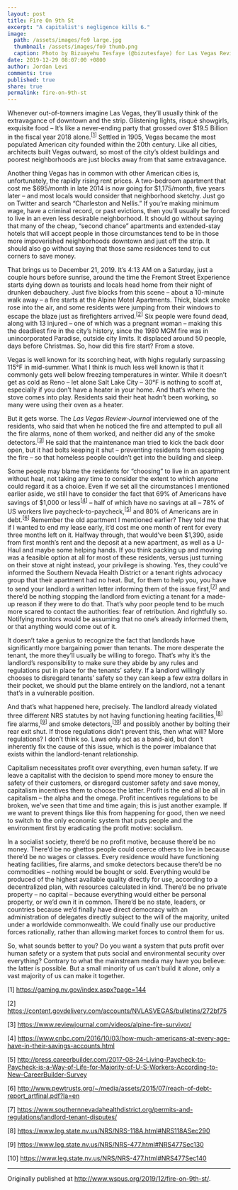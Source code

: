 ```yaml
---
layout: post
title: Fire On 9th St
excerpt: "A capitalist's negligence kills 6."
image: 
  path: /assets/images/fo9 large.jpg
  thumbnail: /assets/images/fo9 thumb.png
  caption: Photo by Bizuayehu Tesfaye (@bizutesfaye) for Las Vegas Review-Journal
date: 2019-12-29 08:07:00 +0800
author: Jordan Levi
comments: true
published: true
share: true
permalink: fire-on-9th-st
---
```


<meta name="twitter:card" content="summary_large_image">
<meta name="twitter:creator" content="@SwamiNetero">
<meta name="twitter:title" content="Fire On 9th St">
<meta name="twitter:description" content="A capitalist's negligence kills 6.">
<meta name="twitter:image" content="/assets/images/fo9 large.jpg">

Whenever out-of-towners imagine Las Vegas, they’ll usually think of the extravagance of downtown and the strip. Glistening lights, risqué showgirls, exquisite food – It’s like a never-ending party that grossed over $19.5 Billion in the fiscal year 2018 alone.<sup>[[1](https://gaming.nv.gov/index.aspx?page=144)]</sup> Settled in 1905, Vegas became the most populated American city founded within the 20th century. Like all cities, architects built Vegas outward, so most of the city’s oldest buildings and poorest neighborhoods are just blocks away from that same extravagance.

Another thing Vegas has in common with other American cities is, unfortunately, the rapidly rising rent prices. A two-bedroom apartment that cost me $695/month in late 2014 is now going for $1,175/month, five years later – and most locals would consider that neighborhood sketchy. Just go on Twitter and search “Charleston and Nellis.” If you’re making minimum wage, have a criminal record, or past evictions, then you’ll usually be forced to live in an even less desirable neighborhood. It should go without saying that many of the cheap, “second chance” apartments and extended-stay hotels that will accept people in those circumstances tend to be in those more impoverished neighborhoods downtown and just off the strip. It should also go without saying that those same residences tend to cut corners to save money.

That brings us to December 21, 2019. It’s 4:13 AM on a Saturday, just a couple hours before sunrise, around the time the Fremont Street Experience starts dying down as tourists and locals head home from their night of drunken debauchery. Just five blocks from this scene – about a 10-minute walk away – a fire starts at the Alpine Motel Apartments. Thick, black smoke rose into the air, and some residents were jumping from their windows to escape the blaze just as firefighters arrived.<sup>[[2](https://content.govdelivery.com/accounts/NVLASVEGAS/bulletins/272bf75)]</sup> Six people were found dead, along with 13 injured – one of which was a pregnant woman – making this the deadliest fire in the city’s history, since the 1980 MGM fire was in unincorporated Paradise, outside city limits. It displaced around 50 people, days before Christmas. So, how did this fire start? From a stove.

Vegas is well known for its scorching heat, with highs regularly surpassing 115°F in mid-summer. What I think is much less well known is that it commonly gets well below freezing temperatures in winter. While it doesn’t get as cold as Reno – let alone Salt Lake City – 30°F is nothing to scoff at, especially if you don’t have a heater in your home. And that’s where the stove comes into play. Residents said their heat hadn’t been working, so many were using their oven as a heater.

But it gets worse. The <i>Las Vegas Review-Journal</i> interviewed one of the residents, who said that when he noticed the fire and attempted to pull all the fire alarms, none of them worked, and neither did any of the smoke detectors.<sup>[[3](https://www.reviewjournal.com/videos/alpine-fire-survivor/)]</sup> He said that the maintenance man tried to kick the back door open, but it had bolts keeping it shut – preventing residents from escaping the fire – so that homeless people couldn’t get into the building and sleep.

Some people may blame the residents for “choosing” to live in an apartment without heat, not taking any time to consider the extent to which anyone could regard it as a choice. Even if we set all the circumstances I mentioned earlier aside, we still have to consider the fact that 69% of Americans have savings of $1,000 or less<sup>[[4](https://www.cnbc.com/2016/10/03/how-much-americans-at-every-age-have-in-their-savings-accounts.html)]</sup> – half of which have no savings at all – 78% of US workers live paycheck-to-paycheck,<sup>[[5](http://press.careerbuilder.com/2017-08-24-Living-Paycheck-to-Paycheck-is-a-Way-of-Life-for-Majority-of-U-S-Workers-According-to-New-CareerBuilder-Survey)]</sup> and 80% of Americans are in debt.<sup>[[6](http://www.pewtrusts.org/~/media/assets/2015/07/reach-of-debt-report_artfinal.pdf?la=en)]</sup> Remember the old apartment I mentioned earlier? They told me that if I wanted to end my lease early, it’d cost me one month of rent for every three months left on it. Halfway through, that would’ve been $1,390, aside from first month’s rent and the deposit at a new apartment, as well as a U-Haul and maybe some helping hands. If you think packing up and moving was a feasible option at all for most of these residents, versus just turning on their stove at night instead, your privilege is showing. Yes, they could’ve informed the Southern Nevada Health District or a tenant rights advocacy group that their apartment had no heat. But, for them to help you, you have to send your landlord a written letter informing them of the issue first,<sup>[[7](https://www.southernnevadahealthdistrict.org/permits-and-regulations/landlord-tenant-disputes/)]</sup> and there’d be nothing stopping the landlord from evicting a tenant for a made-up reason if they were to do that. That’s why poor people tend to be much more scared to contact the authorities: fear of retribution. And rightfully so. Notifying monitors would be assuming that no one’s already informed them, or that anything would come out of it.

It doesn’t take a genius to recognize the fact that landlords have significantly more bargaining power than tenants. The more desperate the tenant, the more they’ll usually be willing to forego. That’s why it’s the landlord’s responsibility to make sure they abide by any rules and regulations put in place for the tenants’ safety. If a landlord willingly chooses to disregard tenants’ safety so they can keep a few extra dollars in their pocket, we should put the blame entirely on the landlord, not a tenant that’s in a vulnerable position.

And that’s what happened here, precisely. The landlord already violated three different NRS statutes by not having functioning heating facilities,<sup>[[8](https://www.leg.state.nv.us/NRS/NRS-118A.html#NRS118ASec290)]</sup> fire alarms,<sup>[[9](https://www.leg.state.nv.us/NRS/NRS-477.html#NRS477Sec130)]</sup> and smoke detectors,<sup>[[10](https://www.leg.state.nv.us/NRS/NRS-477.html#NRS477Sec140)]</sup> and possibly another by bolting their rear exit shut. If those regulations didn’t prevent this, then what will? More regulations? I don’t think so. Laws only act as a band-aid, but don’t inherently fix the cause of this issue, which is the power imbalance that exists within the landlord-tenant relationship.

Capitalism necessitates profit over everything, even human safety. If we leave a capitalist with the decision to spend more money to ensure the safety of their customers, or disregard customer safety and save money, capitalism incentives them to choose the latter. Profit is the end all be all in capitalism – the alpha and the omega. Profit incentives regulations to be broken, we’ve seen that time and time again; this is just another example. If we want to prevent things like this from happening for good, then we need to switch to the only economic system that puts people and the environment first by eradicating the profit motive: socialism.

In a socialist society, there’d be no profit motive, because there’d be no money. There’d be no ghettos people could coerce others to live in because there’d be no wages or classes. Every residence would have functioning heating facilities, fire alarms, and smoke detectors because there’d be no commodities – nothing would be bought or sold. Everything would be produced of the highest available quality directly for use, according to a decentralized plan, with resources calculated in kind. There’d be no private property – no capital – because everything would either be personal property, or we’d own it in common. There’d be no state, leaders, or countries because we’d finally have direct democracy with an administration of delegates directly subject to the will of the majority, united under a worldwide commonwealth. We could finally use our productive forces rationally, rather than allowing market forces to control them for us.

So, what sounds better to you? Do you want a system that puts profit over human safety or a system that puts social and environmental security over everything? Contrary to what the mainstream media may have you believe: the latter is possible. But a small minority of us can’t build it alone, only a vast majority of us can make it together.

[1] <a href="url">https://gaming.nv.gov/index.aspx?page=144</a>

[2] <a href="url">https://content.govdelivery.com/accounts/NVLASVEGAS/bulletins/272bf75</a>

[3] <a href="url">https://www.reviewjournal.com/videos/alpine-fire-survivor/</a>

[4] <a href="url">https://www.cnbc.com/2016/10/03/how-much-americans-at-every-age-have-in-their-savings-accounts.html</a>

[5] <a href="url">http://press.careerbuilder.com/2017-08-24-Living-Paycheck-to-Paycheck-is-a-Way-of-Life-for-Majority-of-U-S-Workers-According-to-New-CareerBuilder-Survey</a>

[6] <a href="url">http://www.pewtrusts.org/~/media/assets/2015/07/reach-of-debt-report_artfinal.pdf?la=en</a>

[7] <a href="url">https://www.southernnevadahealthdistrict.org/permits-and-regulations/landlord-tenant-disputes/</a>

[8] <a href="url">https://www.leg.state.nv.us/NRS/NRS-118A.html#NRS118ASec290</a>

[9] <a href="url">https://www.leg.state.nv.us/NRS/NRS-477.html#NRS477Sec130</a>

[10] <a href="url">https://www.leg.state.nv.us/NRS/NRS-477.html#NRS477Sec140</a>

<hr>

Originally published at <a href="url">http://www.wspus.org/2019/12/fire-on-9th-st/</a>.
